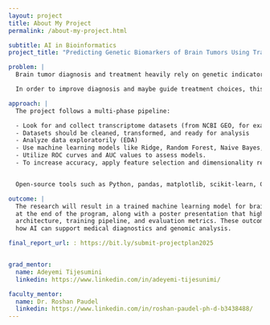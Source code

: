 ```yaml
---
layout: project
title: About My Project
permalink: /about-my-project.html

subtitle: AI in Bioinformatics 
project_title: "Predicting Genetic Biomarkers of Brain Tumors Using Transcriptomic Data"

problem: |
  Brain tumor diagnosis and treatment heavily rely on genetic indicators. However, because of the intricacy and unpredictability of the data, utilizing AI to predict these markers from transcriptomic data is still difficult.

  In order to improve diagnosis and maybe guide treatment choices, this study will use machine learning techniques to categorize brain tumors according to their genetic markers.

approach: |
  The project follows a multi-phase pipeline:

  - Look for and collect transcriptome datasets (from NCBI GEO, for example)
  - Datasets should be cleaned, transformed, and ready for analysis
  - Analyze data exploratorily (EDA)
  - Use machine learning models like Ridge, Random Forest, Naive Bayes, SVM, KNN, and LASSO.  
  - Utilize ROC curves and AUC values to assess models.
  - To increase accuracy, apply feature selection and dimensionality reduction.


  Open-source tools such as Python, pandas, matplotlib, scikit-learn, Google Colab/Jupyter Notebook will be used.

outcome: |
  The research will result in a trained machine learning model for brain tumor type prediction 
  at the end of the program, along with a poster presentation that highlights the model 
  architecture, training pipeline, and evaluation metrics. These outcomes will demonstrate 
  how AI can support medical diagnostics and genomic analysis.

final_report_url: : https://bit.ly/submit-projectplan2025 


grad_mentor:
  name: Adeyemi Tijesumini
  linkedin: https://www.linkedin.com/in/adeyemi-tijesunimi/

faculty_mentor:
  name: Dr. Roshan Paudel
  linkedin: https://www.linkedin.com/in/roshan-paudel-ph-d-b3438488/
---
```


